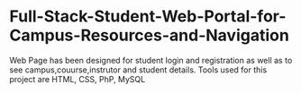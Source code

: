 # Full-Stack-Student-Web-Portal-for-Campus-Resources-and-Navigation
Web Page has been designed for student login and registration as well as to see campus,couurse,instrutor and student details.
Tools used for this project are HTML, CSS, PhP, MySQL
